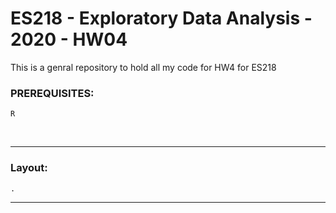 # ES218 - Exploratory Data Analysis - 2020 - HW04

This is a genral repository to hold all my code for HW4 for ES218

### PREREQUISITES:
    R
<br>

---

### Layout:
	.
	


---

<br>
